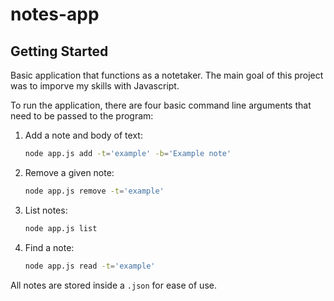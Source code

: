 # notes-app

## Getting Started

Basic application that functions as a notetaker. The main goal of this project was to imporve my skills with Javascript.

To run the application, there are four basic command line arguments that need to be passed to the program:

1) Add a note and body of text:

    ```bash
    node app.js add -t='example' -b='Example note'
    ```

2) Remove a given note:

    ```bash
    node app.js remove -t='example'
    ```

3) List notes:

    ```bash
    node app.js list
    ```

4) Find a note:

    ```bash
    node app.js read -t='example'
    ```

All notes are stored inside a `.json` for ease of use.
